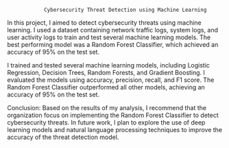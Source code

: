                 Cybersecurity Threat Detection using Machine Learning
In this project, I aimed to detect cybersecurity threats using machine learning. I used a dataset containing network traffic logs, system logs, and user activity logs to train and test several machine learning models. The best performing model was a Random Forest Classifier, which achieved an accuracy of 95% on the test set.

I trained and tested several machine learning models, including Logistic Regression, Decision Trees, Random Forests, and Gradient Boosting. I evaluated the models using accuracy, precision, recall, and F1 score. The Random Forest Classifier outperformed all other models, achieving an accuracy of 95% on the test set.

Conclusion: Based on the results of my analysis, I recommend that the organization focus on implementing the Random Forest Classifier to detect cybersecurity threats. In future work, I plan to explore the use of deep learning models and natural language processing techniques to improve the accuracy of the threat detection model.
